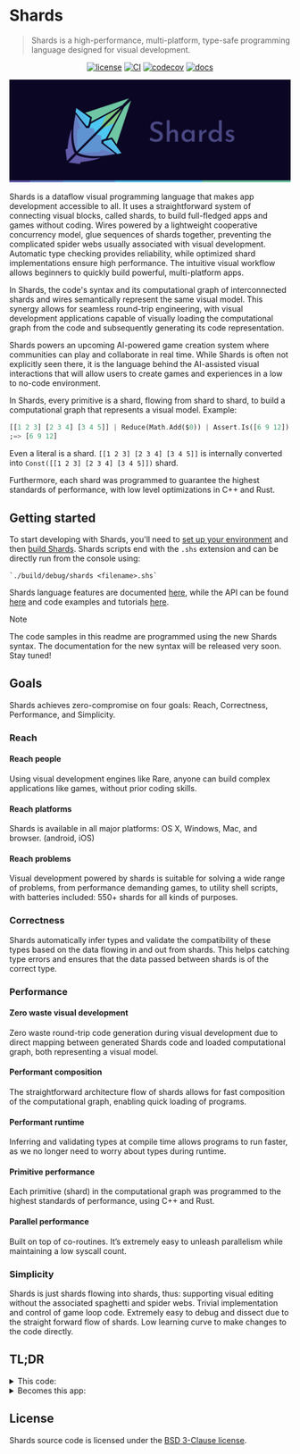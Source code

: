 # Shards

> Shards is a high-performance, multi-platform, type-safe programming language designed for visual development.

<div align="center">

  <a href="">[![license](https://img.shields.io/github/license/fragcolor-xyz/shards)](./LICENSE)</a>
  <a href="">[![CI](https://github.com/fragcolor-xyz/shards/actions/workflows/main.yml/badge.svg)](https://github.com/fragcolor-xyz/shards/actions/workflows/main.yml)</a>
  <a href="">[![codecov](https://codecov.io/gh/fragcolor-xyz/shards/branch/devel/graph/badge.svg?token=4PMT2FQFDS)](https://codecov.io/gh/fragcolor-xyz/shards)</a>
  <a href="">[![docs](https://img.shields.io/badge/docs-8A2BE2)](https://docs.fragnova.com/)</a>

</div>

<img src="assets/wide-logo.png">

Shards is a dataflow visual programming language that makes app development accessible to all. It uses a straightforward system of connecting visual blocks, called shards, to build full-fledged apps and games without coding. Wires powered by a lightweight cooperative concurrency model, glue sequences of shards together, preventing the complicated spider webs usually associated with visual development. Automatic type checking provides reliability, while optimized shard implementations ensure high performance. The intuitive visual workflow allows beginners to quickly build powerful, multi-platform apps.

In Shards, the code's syntax and its computational graph of interconnected shards and wires semantically represent the same visual model. This synergy allows for seamless round-trip engineering, with visual development applications capable of visually loading the computational graph from the code and subsequently generating its code representation.

Shards powers an upcoming AI-powered game creation system where communities can play and collaborate in real time. While Shards is often not explicitly seen there, it is the language behind the AI-assisted visual interactions that will allow users to create games and experiences in a low to no-code environment.

In Shards, every primitive is a shard, flowing from shard to shard, to build a computational graph that represents a visual model. Example:

```dart
[[1 2 3] [2 3 4] [3 4 5]] | Reduce(Math.Add($0)) | Assert.Is([6 9 12]) | Log
;=> [6 9 12]
```

Even a literal is a shard. `[[1 2 3] [2 3 4] [3 4 5]]` is internally converted into `Const([[1 2 3] [2 3 4] [3 4 5]])` shard.

Furthermore, each shard was programmed to guarantee the highest standards of performance, with low level optimizations in C++ and Rust.

## Getting started

To start developing with Shards, you'll need to [set up your environment](https://docs.fragnova.com/contribute/getting-started/) and then [build Shards](https://docs.fragnova.com/contribute/code/build-shards/).
Shards scripts end with the `.shs` extension and can be directly run from the console using:
```
`./build/debug/shards <filename>.shs`
```

Shards language features are documented [here](https://docs.fragnova.com/learn/shards/primer/), while the API can be found [here](https://docs.fragnova.com/reference/shards/) and code examples and tutorials [here](https://docs.fragnova.com/learn/shards/tutorials/).

> [!NOTE]
> The code samples in this readme are programmed using the new Shards syntax. The documentation for the new syntax will be released very soon. Stay tuned!

## Goals

Shards achieves zero-compromise on four goals: Reach, Correctness, Performance, and Simplicity.

### Reach

#### Reach people

Using visual development engines like Rare, anyone can build complex applications like games, without prior coding skills.

#### Reach platforms

Shards is available in all major platforms: OS X, Windows, Mac, and browser. (android, iOS)

#### Reach problems

Visual development powered by shards is suitable for solving a wide range of problems, from performance demanding games, to utility shell scripts, with batteries included: 550+ shards for all kinds of purposes.

### Correctness

Shards automatically infer types and validate the compatibility of these types based on the data flowing in and out from shards. This helps catching type errors and ensures that the data passed between shards is of the correct type.

### Performance

#### Zero waste visual development

Zero waste round-trip code generation during visual development due to direct mapping between generated Shards code and loaded computational graph, both representing a visual model.

#### Performant composition

The straightforward architecture flow of shards allows for fast composition of the computational graph, enabling quick loading of programs.

#### Performant runtime

Inferring and validating types at compile time allows programs to run faster, as we no longer need to worry about types during runtime.

#### Primitive performance

Each primitive (shard) in the computational graph was programmed to the highest standards of performance, using C++ and Rust.

#### Parallel performance

Built on top of co-routines. It’s extremely easy to unleash parallelism while maintaining a low syscall count.

### Simplicity

Shards is just shards flowing into shards, thus:
supporting visual editing without the associated spaghetti and spider webs.
Trivial implementation and control of game loop code.
Extremely easy to debug and dissect due to the straight forward flow of shards.
Low learning curve to make changes to the code directly.

## TL;DR

<details>
<summary>This code:</summary>

```dart
@wire(action {
  Pause(2)
  Msg("This happened 2 seconds later")
})

@wire(main-loop {
  GFX.MainWindow(
    Title: "My Window"
    Width: 400
    Height: 200
    Contents: {
      Once({
        GFX.DrawQueue >= ui-draw-queue
        GFX.UIPass(ui-draw-queue) >> render-steps
      })      
      UI(
        ui-draw-queue
        UI.Window(
          Title: "My UI Window"
          Contents: {
            "Hello world" | UI.Label
            "Hello world 2" | UI.Label 
            "Hello world 3" | UI.Label
            UI.Button(
              "Push me!"
              {
                Msg("Action!")
                Detach(action)
              })
            UI.Checkbox("" checked)
            checked
            When(Is(true) {
              "Hello optional world" | UI.Label
            })
          }
        )
      )
      GFX.Render(Steps: render-steps)
    }
  )
} Looped: true
)

@mesh(main)
@schedule(main main-loop)
@run(main FPS: 60)
```
</details>

<details>
<summary>Becomes this app:</summary>

![](assets/simple1.PNG)

</details>

## License

Shards source code is licensed under the [BSD 3-Clause license](https://github.com/fragcolor-xyz/shards/blob/devel/LICENSE).
